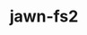 ---
layout: libraries
title: "jawn-fs2"
description: "Integration of jawn and fs2 for streaming, incremental JSON parsing"
github: "https://github.com/typelevel/jawn-fs2"
---
